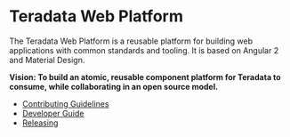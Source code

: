 # Teradata Web Platform

The Teradata Web Platform is a reusable platform for building web applications with common standards and tooling. It is based on Angular 2 and Material Design.

**Vision: To build an atomic, reusable component platform for Teradata to consume, while collaborating in an open source model.**

* [Contributing Guidelines](docs/CONTRIBUTING.md)
* [Developer Guide](docs/DEVELOPER_GUIDE.md)
* [Releasing](docs/RELEASE.md)
